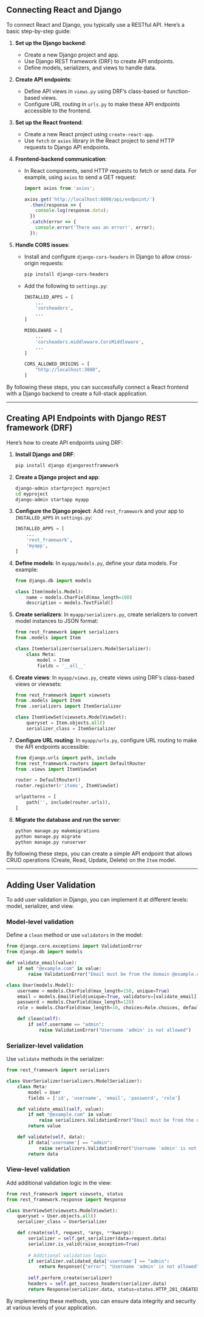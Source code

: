 ## Connecting React and Django

To connect React and Django, you typically use a RESTful API. Here’s a basic step-by-step guide:

1. **Set up the Django backend**:
   - Create a new Django project and app.
   - Use Django REST framework (DRF) to create API endpoints.
   - Define models, serializers, and views to handle data.

2. **Create API endpoints**:
   - Define API views in `views.py` using DRF’s class-based or function-based views.
   - Configure URL routing in `urls.py` to make these API endpoints accessible to the frontend.

3. **Set up the React frontend**:
   - Create a new React project using `create-react-app`.
   - Use `fetch` or `axios` library in the React project to send HTTP requests to Django API endpoints.

4. **Frontend-backend communication**:
   - In React components, send HTTP requests to fetch or send data. For example, using `axios` to send a GET request:
     ```javascript
     import axios from 'axios';

     axios.get('http://localhost:8000/api/endpoint/')
       .then(response => {
         console.log(response.data);
       })
       .catch(error => {
         console.error('There was an error!', error);
       });
     ```

5. **Handle CORS issues**:
   - Install and configure `django-cors-headers` in Django to allow cross-origin requests:
     ```bash
     pip install django-cors-headers
     ```
   - Add the following to `settings.py`:
     ```python
     INSTALLED_APPS = [
         ...
         'corsheaders',
         ...
     ]

     MIDDLEWARE = [
         ...
         'corsheaders.middleware.CorsMiddleware',
         ...
     ]

     CORS_ALLOWED_ORIGINS = [
         "http://localhost:3000",
     ]
     ```

By following these steps, you can successfully connect a React frontend with a Django backend to create a full-stack application.

---

## Creating API Endpoints with Django REST framework (DRF)

Here’s how to create API endpoints using DRF:

1. **Install Django and DRF**:
   ```bash
   pip install django djangorestframework
   ```

2. **Create a Django project and app**:
   ```bash
   django-admin startproject myproject
   cd myproject
   django-admin startapp myapp
   ```

3. **Configure the Django project**:
   Add `rest_framework` and your app to `INSTALLED_APPS` in `settings.py`:
   ```python
   INSTALLED_APPS = [
       ...
       'rest_framework',
       'myapp',
   ]
   ```

4. **Define models**:
   In `myapp/models.py`, define your data models. For example:
   ```python
   from django.db import models

   class Item(models.Model):
       name = models.CharField(max_length=100)
       description = models.TextField()
   ```

5. **Create serializers**:
   In `myapp/serializers.py`, create serializers to convert model instances to JSON format:
   ```python
   from rest_framework import serializers
   from .models import Item

   class ItemSerializer(serializers.ModelSerializer):
       class Meta:
           model = Item
           fields = '__all__'
   ```

6. **Create views**:
   In `myapp/views.py`, create views using DRF’s class-based views or viewsets:
   ```python
   from rest_framework import viewsets
   from .models import Item
   from .serializers import ItemSerializer

   class ItemViewSet(viewsets.ModelViewSet):
       queryset = Item.objects.all()
       serializer_class = ItemSerializer
   ```

7. **Configure URL routing**:
   In `myapp/urls.py`, configure URL routing to make the API endpoints accessible:
   ```python
   from django.urls import path, include
   from rest_framework.routers import DefaultRouter
   from .views import ItemViewSet

   router = DefaultRouter()
   router.register(r'items', ItemViewSet)

   urlpatterns = [
       path('', include(router.urls)),
   ]
   ```

8. **Migrate the database and run the server**:
   ```bash
   python manage.py makemigrations
   python manage.py migrate
   python manage.py runserver
   ```

By following these steps, you can create a simple API endpoint that allows CRUD operations (Create, Read, Update, Delete) on the `Item` model.

---

## Adding User Validation

To add user validation in Django, you can implement it at different levels: model, serializer, and view.

### Model-level validation
Define a `clean` method or use `validators` in the model:
```python
from django.core.exceptions import ValidationError
from django.db import models

def validate_email(value):
    if not "@example.com" in value:
        raise ValidationError("Email must be from the domain @example.com")

class User(models.Model):
    username = models.CharField(max_length=150, unique=True)
    email = models.EmailField(unique=True, validators=[validate_email])
    password = models.CharField(max_length=128)
    role = models.CharField(max_length=10, choices=Role.choices, default=Role.GENERAL)

    def clean(self):
        if self.username == "admin":
            raise ValidationError("Username 'admin' is not allowed")
```

### Serializer-level validation
Use `validate` methods in the serializer:
```python
from rest_framework import serializers

class UserSerializer(serializers.ModelSerializer):
    class Meta:
        model = User
        fields = ['id', 'username', 'email', 'password', 'role']

    def validate_email(self, value):
        if not "@example.com" in value:
            raise serializers.ValidationError("Email must be from the domain @example.com")
        return value

    def validate(self, data):
        if data['username'] == "admin":
            raise serializers.ValidationError("Username 'admin' is not allowed")
        return data
```

### View-level validation
Add additional validation logic in the view:
```python
from rest_framework import viewsets, status
from rest_framework.response import Response

class UserViewSet(viewsets.ModelViewSet):
    queryset = User.objects.all()
    serializer_class = UserSerializer

    def create(self, request, *args, **kwargs):
        serializer = self.get_serializer(data=request.data)
        serializer.is_valid(raise_exception=True)
        
        # Additional validation logic
        if serializer.validated_data['username'] == "admin":
            return Response({"error": "Username 'admin' is not allowed"}, status=status.HTTP_400_BAD_REQUEST)
        
        self.perform_create(serializer)
        headers = self.get_success_headers(serializer.data)
        return Response(serializer.data, status=status.HTTP_201_CREATED, headers=headers)
```

By implementing these methods, you can ensure data integrity and security at various levels of your application.